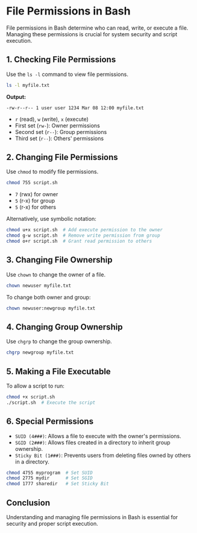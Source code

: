 # File Permissions in Bash

File permissions in Bash determine who can read, write, or execute a file. Managing these permissions is crucial for system security and script execution.

## 1. Checking File Permissions

Use the `ls -l` command to view file permissions.

```bash
ls -l myfile.txt
```

**Output:**

```
-rw-r--r-- 1 user user 1234 Mar 08 12:00 myfile.txt
```

- `r` (read), `w` (write), `x` (execute)
- First set (`rw-`): Owner permissions
- Second set (`r--`): Group permissions
- Third set (`r--`): Others' permissions

## 2. Changing File Permissions

Use `chmod` to modify file permissions.

```bash
chmod 755 script.sh
```

- `7` (rwx) for owner
- `5` (r-x) for group
- `5` (r-x) for others

Alternatively, use symbolic notation:

```bash
chmod u+x script.sh  # Add execute permission to the owner
chmod g-w script.sh  # Remove write permission from group
chmod o+r script.sh  # Grant read permission to others
```

## 3. Changing File Ownership

Use `chown` to change the owner of a file.

```bash
chown newuser myfile.txt
```

To change both owner and group:

```bash
chown newuser:newgroup myfile.txt
```

## 4. Changing Group Ownership

Use `chgrp` to change the group ownership.

```bash
chgrp newgroup myfile.txt
```

## 5. Making a File Executable

To allow a script to run:

```bash
chmod +x script.sh
./script.sh  # Execute the script
```

## 6. Special Permissions

- `SUID (4###)`: Allows a file to execute with the owner's permissions.
- `SGID (2###)`: Allows files created in a directory to inherit group ownership.
- `Sticky Bit (1###)`: Prevents users from deleting files owned by others in a directory.

```bash
chmod 4755 myprogram  # Set SUID
chmod 2775 mydir      # Set SGID
chmod 1777 sharedir   # Set Sticky Bit
```

## Conclusion

Understanding and managing file permissions in Bash is essential for security and proper script execution.
